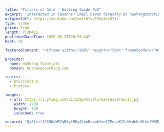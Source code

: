 ```yaml
---
title: "Pillars of Gold - Walling Guide PvZ"
excerpt: "Interested in lessons? Email Devon directly at hushangtutorials@outlook.com ------------------------------------------------------------------------------------------------------- Want to support HuShang Tutorials directly? Patreon is a website where you can contribute a monthly donation that will help"
originalUrl: https://youtube.com/watch?v=I3Sp4sc5Ylc
type: video
price: Free
length: PT3M41S
publishedDateTime: 2020-05-28T20:56:44Z
heat: 50

featuredContent: "<iframe width=\"800\" height=\"500\" frameborder=\"0\" src=\"https://www.youtube.com/embed/I3Sp4sc5Ylc\" allow=\"accelerometer; autoplay; encrypted-media; gyroscope; picture-in-picture\" allowfullscreen></iframe>"

provider:
  name: HuShang Tutorials
  domain: hushangcoaching.com

topics:
  - StarCraft 2
  - Protoss

images:
  - url: https://i.ytimg.com/vi/I3Sp4sc5Ylc/maxresdefault.jpg
    width: 1280
    height: 720
    isCached: true

secured: "QyStvifJf8D0aWR7qRXyfNMgAfboRavobYoe5ZMnpeK22zW+dnKsNlhelWOMkjsSqjWdzp7JKFmYqFmKkfFSxyKnhnASfDNDTzvOvFDIA5GIJZrEAJhnCaP4Blh6KQc7AlDuLffyA6XrnBJLcworCt6spq+5Lic5CA3A1EBcttvdQAGS6f+8+294TBqH8V4EIIR8yOlVGI9I05dvSQ1/nSbuMwLYHczQKISnc0og7/iGjOU+A6IdPscjUt6JhiNYiIrth+n5L4egP5SR1gBeqWcpA/5eX/p7zsTDHfk7lkKcMjocs2G7+HrH0j36GFmgyoEgxk9Hh+CkWFl/S65phVj603kc8RIRTLnmf8h7w6jyPhH09n6ij/kcZgOxtdgdyS2JwUkqunqTnori7h2Nzpd47/oZGOFhO1RbqRqBH1Q=;3tZ4LRdaZ2fTH5HBgcAA/g=="
---
```



